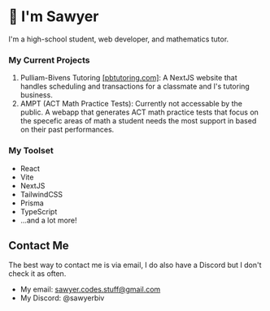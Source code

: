 # 👋 I'm Sawyer

I'm a high-school student, web developer, and mathematics tutor.

### My Current Projects
1. Pulliam-Bivens Tutoring [[pbtutoring.com]](https://www.pbtutoring.com): A NextJS website that handles scheduling and transactions for a classmate and I's tutoring business.
2. AMPT (ACT Math Practice Tests): Currently not accessable by the public. A webapp that generates ACT math practice tests that focus on the specefic areas of math a student needs the most support in based on their past performances.

### My Toolset
- React
- Vite
- NextJS
- TailwindCSS
- Prisma
- TypeScript
- ...and a lot more!

## Contact Me
The best way to contact me is via email, I do also have a Discord but I don't check it as often.
- My email: sawyer.codes.stuff@gmail.com
- My Discord: @sawyerbiv
